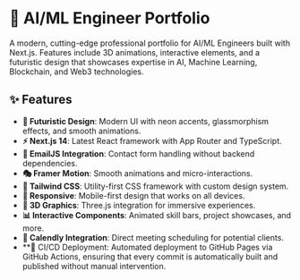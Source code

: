 # 🚀 AI/ML Engineer Portfolio

A modern, cutting-edge professional portfolio for AI/ML Engineers built with Next.js. Features include 3D animations, interactive elements, and a futuristic design that showcases expertise in AI, Machine Learning, Blockchain, and Web3 technologies.

## ✨ Features

- **🎨 Futuristic Design**: Modern UI with neon accents, glassmorphism effects, and smooth animations.
- **⚡ Next.js 14**: Latest React framework with App Router and TypeScript.
- **📧 EmailJS Integration**: Contact form handling without backend dependencies.
- **🎭 Framer Motion**: Smooth animations and micro-interactions.
- **🎨 Tailwind CSS**: Utility-first CSS framework with custom design system.
- **📱 Responsive**: Mobile-first design that works on all devices.
- **🔧 3D Graphics**: Three.js integration for immersive experiences.
- **📊 Interactive Components**: Animated skill bars, project showcases, and more.
- **📅 Calendly Integration**: Direct meeting scheduling for potential clients.
- **🚀 CI/CD Deployment: Automated deployment to GitHub Pages via GitHub Actions, ensuring that every commit is automatically built and published without manual intervention.

